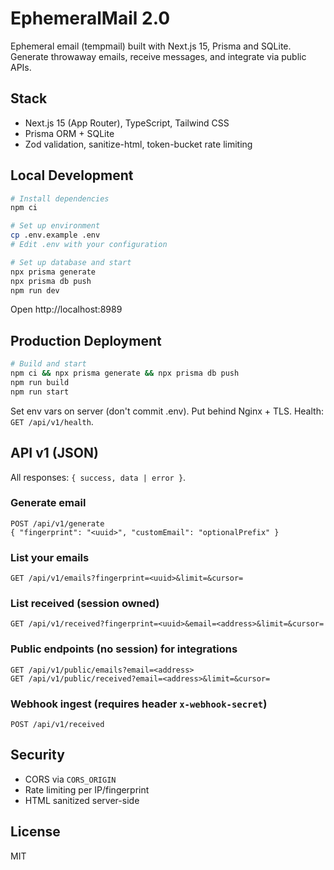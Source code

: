 # EphemeralMail 2.0

Ephemeral email (tempmail) built with Next.js 15, Prisma and SQLite. Generate throwaway emails, receive messages, and integrate via public APIs.

## Stack
- Next.js 15 (App Router), TypeScript, Tailwind CSS
- Prisma ORM + SQLite
- Zod validation, sanitize-html, token-bucket rate limiting

## Local Development
```bash
# Install dependencies
npm ci

# Set up environment
cp .env.example .env
# Edit .env with your configuration

# Set up database and start
npx prisma generate
npx prisma db push
npm run dev
```
Open http://localhost:8989

## Production Deployment
```bash
# Build and start
npm ci && npx prisma generate && npx prisma db push
npm run build
npm run start
```
Set env vars on server (don't commit .env). Put behind Nginx + TLS. Health: `GET /api/v1/health`.

## API v1 (JSON)
All responses: `{ success, data | error }`.

### Generate email
```http
POST /api/v1/generate
{ "fingerprint": "<uuid>", "customEmail": "optionalPrefix" }
```

### List your emails
```http
GET /api/v1/emails?fingerprint=<uuid>&limit=&cursor=
```

### List received (session owned)
```http
GET /api/v1/received?fingerprint=<uuid>&email=<address>&limit=&cursor=
```

### Public endpoints (no session) for integrations
```http
GET /api/v1/public/emails?email=<address>
GET /api/v1/public/received?email=<address>&limit=&cursor=
```

### Webhook ingest (requires header `x-webhook-secret`)
```http
POST /api/v1/received
```

## Security
- CORS via `CORS_ORIGIN`
- Rate limiting per IP/fingerprint
- HTML sanitized server-side

## License
MIT
